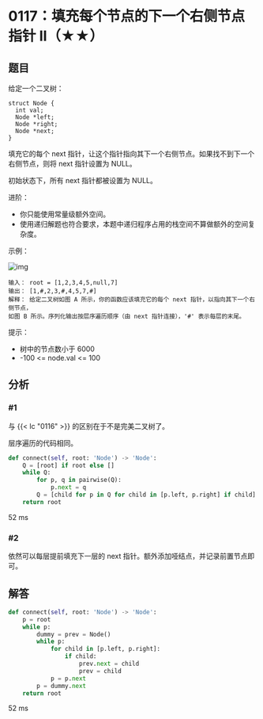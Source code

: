 # 0117：填充每个节点的下一个右侧节点指针 II（★★）


## 题目

给定一个二叉树：

	struct Node {
	  int val;
	  Node *left;
	  Node *right;
	  Node *next;
	}

填充它的每个 next 指针，让这个指针指向其下一个右侧节点。如果找不到下一个右侧节点，则将 next 指针设置为 NULL。

初始状态下，所有 next 指针都被设置为 NULL。

进阶：
- 你只能使用常量级额外空间。
- 使用递归解题也符合要求，本题中递归程序占用的栈空间不算做额外的空间复杂度。
 

示例：

![img](https://assets.leetcode-cn.com/aliyun-lc-upload/uploads/2019/02/15/117_sample.png)

	输入：	root = [1,2,3,4,5,null,7]
	输出：	[1,#,2,3,#,4,5,7,#]
	解释：	给定二叉树如图 A 所示，你的函数应该填充它的每个 next 指针，以指向其下一个右侧节点，
	如图 B 所示。序列化输出按层序遍历顺序（由 next 指针连接），'#' 表示每层的末尾。
	
提示：
- 树中的节点数小于 6000
- -100 <= node.val <= 100

## 分析

### #1

与 {{< lc "0116" >}} 的区别在于不是完美二叉树了。

层序遍历的代码相同。

```python
def connect(self, root: 'Node') -> 'Node':
    Q = [root] if root else []
    while Q:
        for p, q in pairwise(Q):
            p.next = q
        Q = [child for p in Q for child in [p.left, p.right] if child]
    return root
```
52 ms

### #2

依然可以每层提前填充下一层的 next 指针。额外添加哑结点，并记录前置节点即可。
	
## 解答

```python
def connect(self, root: 'Node') -> 'Node':
    p = root
    while p:
        dummy = prev = Node()
        while p:
            for child in [p.left, p.right]:
                if child:
                    prev.next = child
                    prev = child
            p = p.next
        p = dummy.next
    return root
```
52 ms

